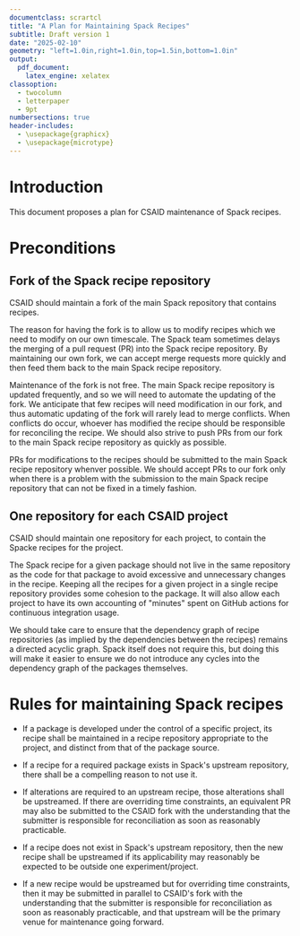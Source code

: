 ```yaml
---
documentclass: scrartcl
title: "A Plan for Maintaining Spack Recipes"
subtitle: Draft version 1
date: "2025-02-10"
geometry: "left=1.0in,right=1.0in,top=1.5in,bottom=1.0in"
output:
  pdf_document:
    latex_engine: xelatex
classoption:
  - twocolumn
  - letterpaper
  - 9pt
numbersections: true
header-includes:
  - \usepackage{graphicx}
  - \usepackage{microtype}
---
```


# Introduction

This document proposes a plan for CSAID maintenance of Spack recipes.

# Preconditions

## Fork of the Spack recipe repository

CSAID should maintain a fork of the main Spack repository that contains recipes.

The reason for having the fork is to allow us to modify recipes which we need to modify on our own timescale.
The Spack team sometimes delays the merging of a pull request (PR) into the Spack recipe repository.
By maintaining our own fork, we can accept merge requests more quickly and then feed them back to the main Spack recipe repository.

Maintenance of the fork is not free.
The main Spack recipe repository is updated frequently, and so we will need to automate the updating of the fork.
We anticipate that few recipes will need modification in our fork, and thus automatic updating of the fork will rarely lead to merge conflicts.
When conflicts do occur, whoever has modified the recipe should be responsible for reconciling the recipe.
We should also strive to push PRs from our fork to the main Spack recipe repository as quickly as possible.

PRs for modifications to the recipes should be submitted to the main Spack recipe repository whenver possible.
We should accept PRs to our fork only when there is a problem with the submission to the main Spack recipe repository that can not be fixed in a timely fashion.

## One repository for each CSAID project

CSAID should maintain one repository for each project, to contain the Spacke recipes for the project.

The Spack recipe for a given package should not live in the same repository as the code for that package to avoid excessive and unnecessary changes in the recipe.
Keeping all the recipes for a given project in a single recipe repository provides some cohesion to the package.
It will also allow each project to have its own accounting of "minutes" spent on GitHub actions for continuous integration usage.

We should take care to ensure that the dependency graph of recipe repositories (as implied by the dependencies between the recipes) remains a directed acyclic graph.
Spack itself does not require this, but doing this will make it easier to ensure we do not introduce any cycles into the dependency graph of the packages themselves.



# Rules for maintaining Spack recipes

* If a package is developed under the control of a specific project, its
  recipe shall be maintained in a recipe repository appropriate to the
  project, and distinct from that of the package source.

* If a recipe for a required package exists in Spack's upstream
  repository, there shall be a compelling reason to not use it.

* If alterations are required to an upstream recipe, those alterations
  shall be upstreamed. If there are overriding time constraints, an
  equivalent PR may also be submitted to the CSAID fork with the
  understanding that the submitter is responsible for reconciliation as
  soon as reasonably practicable.

* If a recipe does not exist in Spack's upstream repository, then the
  new recipe shall be upstreamed if its applicability may reasonably be
  expected to be outside one experiment/project.

* If a new recipe would be upstreamed but for overriding time
  constraints, then it may be submitted in parallel to CSAID's fork with
  the understanding that the submitter is responsible for reconciliation
  as soon as reasonably practicable, and that upstream will be the
  primary venue for maintenance going forward.
